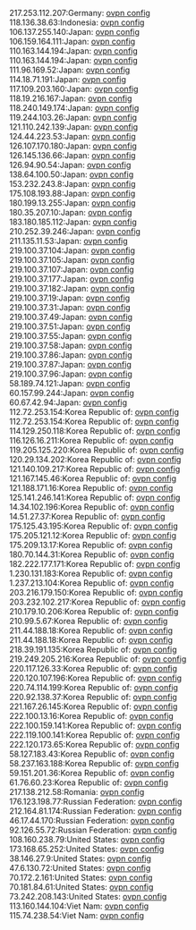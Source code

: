 217.253.112.207:Germany: [ovpn config](vpn/217_253_112_207.ovpn)  
118.136.38.63:Indonesia: [ovpn config](vpn/118_136_38_63.ovpn)  
106.137.255.140:Japan: [ovpn config](vpn/106_137_255_140.ovpn)  
106.159.164.111:Japan: [ovpn config](vpn/106_159_164_111.ovpn)  
110.163.144.194:Japan: [ovpn config](vpn/110_163_144_194.ovpn)  
110.163.144.194:Japan: [ovpn config](vpn/110_163_144_194.ovpn)  
111.96.169.52:Japan: [ovpn config](vpn/111_96_169_52.ovpn)  
114.18.71.191:Japan: [ovpn config](vpn/114_18_71_191.ovpn)  
117.109.203.160:Japan: [ovpn config](vpn/117_109_203_160.ovpn)  
118.19.216.167:Japan: [ovpn config](vpn/118_19_216_167.ovpn)  
118.240.149.174:Japan: [ovpn config](vpn/118_240_149_174.ovpn)  
119.244.103.26:Japan: [ovpn config](vpn/119_244_103_26.ovpn)  
121.110.242.139:Japan: [ovpn config](vpn/121_110_242_139.ovpn)  
124.44.223.53:Japan: [ovpn config](vpn/124_44_223_53.ovpn)  
126.107.170.180:Japan: [ovpn config](vpn/126_107_170_180.ovpn)  
126.145.136.66:Japan: [ovpn config](vpn/126_145_136_66.ovpn)  
126.94.90.54:Japan: [ovpn config](vpn/126_94_90_54.ovpn)  
138.64.100.50:Japan: [ovpn config](vpn/138_64_100_50.ovpn)  
153.232.243.8:Japan: [ovpn config](vpn/153_232_243_8.ovpn)  
175.108.193.88:Japan: [ovpn config](vpn/175_108_193_88.ovpn)  
180.199.13.255:Japan: [ovpn config](vpn/180_199_13_255.ovpn)  
180.35.207.10:Japan: [ovpn config](vpn/180_35_207_10.ovpn)  
183.180.185.112:Japan: [ovpn config](vpn/183_180_185_112.ovpn)  
210.252.39.246:Japan: [ovpn config](vpn/210_252_39_246.ovpn)  
211.135.11.53:Japan: [ovpn config](vpn/211_135_11_53.ovpn)  
219.100.37.104:Japan: [ovpn config](vpn/219_100_37_104.ovpn)  
219.100.37.105:Japan: [ovpn config](vpn/219_100_37_105.ovpn)  
219.100.37.107:Japan: [ovpn config](vpn/219_100_37_107.ovpn)  
219.100.37.177:Japan: [ovpn config](vpn/219_100_37_177.ovpn)  
219.100.37.182:Japan: [ovpn config](vpn/219_100_37_182.ovpn)  
219.100.37.19:Japan: [ovpn config](vpn/219_100_37_19.ovpn)  
219.100.37.31:Japan: [ovpn config](vpn/219_100_37_31.ovpn)  
219.100.37.49:Japan: [ovpn config](vpn/219_100_37_49.ovpn)  
219.100.37.51:Japan: [ovpn config](vpn/219_100_37_51.ovpn)  
219.100.37.55:Japan: [ovpn config](vpn/219_100_37_55.ovpn)  
219.100.37.58:Japan: [ovpn config](vpn/219_100_37_58.ovpn)  
219.100.37.86:Japan: [ovpn config](vpn/219_100_37_86.ovpn)  
219.100.37.87:Japan: [ovpn config](vpn/219_100_37_87.ovpn)  
219.100.37.96:Japan: [ovpn config](vpn/219_100_37_96.ovpn)  
58.189.74.121:Japan: [ovpn config](vpn/58_189_74_121.ovpn)  
60.157.99.244:Japan: [ovpn config](vpn/60_157_99_244.ovpn)  
60.67.42.94:Japan: [ovpn config](vpn/60_67_42_94.ovpn)  
112.72.253.154:Korea Republic of: [ovpn config](vpn/112_72_253_154.ovpn)  
112.72.253.154:Korea Republic of: [ovpn config](vpn/112_72_253_154.ovpn)  
114.129.250.118:Korea Republic of: [ovpn config](vpn/114_129_250_118.ovpn)  
116.126.16.211:Korea Republic of: [ovpn config](vpn/116_126_16_211.ovpn)  
119.205.125.220:Korea Republic of: [ovpn config](vpn/119_205_125_220.ovpn)  
120.29.134.202:Korea Republic of: [ovpn config](vpn/120_29_134_202.ovpn)  
121.140.109.217:Korea Republic of: [ovpn config](vpn/121_140_109_217.ovpn)  
121.167.145.46:Korea Republic of: [ovpn config](vpn/121_167_145_46.ovpn)  
121.188.171.16:Korea Republic of: [ovpn config](vpn/121_188_171_16.ovpn)  
125.141.246.141:Korea Republic of: [ovpn config](vpn/125_141_246_141.ovpn)  
14.34.102.196:Korea Republic of: [ovpn config](vpn/14_34_102_196.ovpn)  
14.51.27.37:Korea Republic of: [ovpn config](vpn/14_51_27_37.ovpn)  
175.125.43.195:Korea Republic of: [ovpn config](vpn/175_125_43_195.ovpn)  
175.205.121.12:Korea Republic of: [ovpn config](vpn/175_205_121_12.ovpn)  
175.209.13.17:Korea Republic of: [ovpn config](vpn/175_209_13_17.ovpn)  
180.70.144.31:Korea Republic of: [ovpn config](vpn/180_70_144_31.ovpn)  
182.222.177.171:Korea Republic of: [ovpn config](vpn/182_222_177_171.ovpn)  
1.230.131.183:Korea Republic of: [ovpn config](vpn/1_230_131_183.ovpn)  
1.237.213.104:Korea Republic of: [ovpn config](vpn/1_237_213_104.ovpn)  
203.216.179.150:Korea Republic of: [ovpn config](vpn/203_216_179_150.ovpn)  
203.232.102.217:Korea Republic of: [ovpn config](vpn/203_232_102_217.ovpn)  
210.179.10.206:Korea Republic of: [ovpn config](vpn/210_179_10_206.ovpn)  
210.99.5.67:Korea Republic of: [ovpn config](vpn/210_99_5_67.ovpn)  
211.44.188.18:Korea Republic of: [ovpn config](vpn/211_44_188_18.ovpn)  
211.44.188.18:Korea Republic of: [ovpn config](vpn/211_44_188_18.ovpn)  
218.39.191.135:Korea Republic of: [ovpn config](vpn/218_39_191_135.ovpn)  
219.249.205.216:Korea Republic of: [ovpn config](vpn/219_249_205_216.ovpn)  
220.117.126.33:Korea Republic of: [ovpn config](vpn/220_117_126_33.ovpn)  
220.120.107.196:Korea Republic of: [ovpn config](vpn/220_120_107_196.ovpn)  
220.74.114.199:Korea Republic of: [ovpn config](vpn/220_74_114_199.ovpn)  
220.92.138.37:Korea Republic of: [ovpn config](vpn/220_92_138_37.ovpn)  
221.167.26.145:Korea Republic of: [ovpn config](vpn/221_167_26_145.ovpn)  
222.100.13.16:Korea Republic of: [ovpn config](vpn/222_100_13_16.ovpn)  
222.100.159.141:Korea Republic of: [ovpn config](vpn/222_100_159_141.ovpn)  
222.119.100.141:Korea Republic of: [ovpn config](vpn/222_119_100_141.ovpn)  
222.120.173.65:Korea Republic of: [ovpn config](vpn/222_120_173_65.ovpn)  
58.127.183.43:Korea Republic of: [ovpn config](vpn/58_127_183_43.ovpn)  
58.237.163.188:Korea Republic of: [ovpn config](vpn/58_237_163_188.ovpn)  
59.151.201.36:Korea Republic of: [ovpn config](vpn/59_151_201_36.ovpn)  
61.76.60.23:Korea Republic of: [ovpn config](vpn/61_76_60_23.ovpn)  
217.138.212.58:Romania: [ovpn config](vpn/217_138_212_58.ovpn)  
176.123.198.77:Russian Federation: [ovpn config](vpn/176_123_198_77.ovpn)  
212.164.81.174:Russian Federation: [ovpn config](vpn/212_164_81_174.ovpn)  
46.17.44.170:Russian Federation: [ovpn config](vpn/46_17_44_170.ovpn)  
92.126.55.72:Russian Federation: [ovpn config](vpn/92_126_55_72.ovpn)  
108.160.238.79:United States: [ovpn config](vpn/108_160_238_79.ovpn)  
173.168.65.252:United States: [ovpn config](vpn/173_168_65_252.ovpn)  
38.146.27.9:United States: [ovpn config](vpn/38_146_27_9.ovpn)  
47.6.130.72:United States: [ovpn config](vpn/47_6_130_72.ovpn)  
70.172.2.161:United States: [ovpn config](vpn/70_172_2_161.ovpn)  
70.181.84.61:United States: [ovpn config](vpn/70_181_84_61.ovpn)  
73.242.208.143:United States: [ovpn config](vpn/73_242_208_143.ovpn)  
113.160.144.104:Viet Nam: [ovpn config](vpn/113_160_144_104.ovpn)  
115.74.238.54:Viet Nam: [ovpn config](vpn/115_74_238_54.ovpn)  
